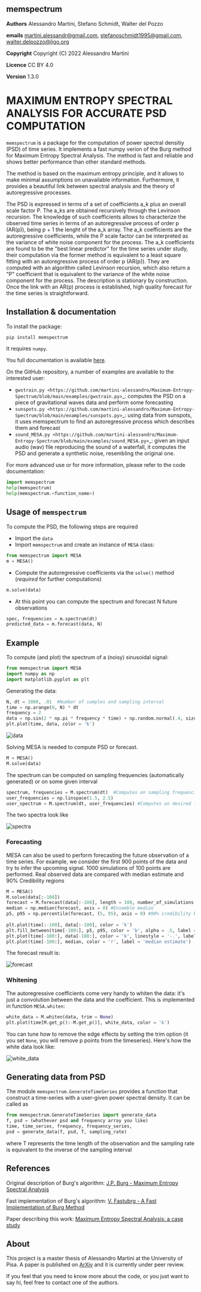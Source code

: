 ## memspectrum

**Authors** Alessandro Martini, Stefano Schmidt, Walter del Pozzo

**emails** martini.alessandr@gmail.com, stefanoschmidt1995@gmail.com, walter.delpozzo@ligo.org

**Copyright** Copyright (C) 2022 Alessandro Martini

**Licence** CC BY 4.0

**Version** 1.3.0

# MAXIMUM ENTROPY SPECTRAL ANALYSIS FOR ACCURATE PSD COMPUTATION

`memspectrum` is a package for the computation of power spectral densitiy (PSD) of time series. 
It implements a fast numpy verion of the Burg method for Maximum Entropy Spectral Analysis.
The method is fast and reliable and shows better performance than other standard methods.

The method is based on the maximum entropy principle, and it allows to make minimal
 assumptions on unavailable information. Furthermore, it provides a beautiful link between spectral 
 analysis and the theory of autoregressive processes.

The PSD is expressed in terms of a set of coefficients a_k plus an overall scale factor P.
The a_ks are obtained recursively through the Levinson recursion.
The knowledge of such coefficients allows to characterize the observed time series in terms of 
an autoregressive process of order p (AR(p)), being p + 1 the lenght of the a_k array.
The a_k coefficients are the autoregressive coefficients, while the P scale factor can be interpreted 
as the variance of white noise component for the process. 
The a_k coefficients are found to be the "best linear predictor" for the time series under study,
their computation via the former method is equivalent to a least square fitting with an autoregressive
process of order p (AR(p)). They are computed with an algorithm called Levinson recursion, which also return a "P" coefficient that is equivalent to the variance of the white noise component for the process. The description is stationary by construction. 
Once the link with an AR(p) process is established, high quality forecast for the time series is straightforward.

## Installation & documentation

To install the package:

```Bash
pip install memspectrum
```

It requires `numpy`.

You full documentation is available [here](link/to/docs).

On the GitHub repository, a number of examples are available to the interested user:

* `gwstrain.py <https://github.com/martini-alessandro/Maximum-Entropy-Spectrum/blob/main/examples/gwstrain.py>`_: computes the PSD on a piece of gravitational waves data and perform some forecasting
* `sunspots.py <https://github.com/martini-alessandro/Maximum-Entropy-Spectrum/blob/main/examples/sunspots.py>`_: using data from sunspots, it uses memspectrum to find an autoregressive process which describes them and forecast
* `sound_MESA.py <https://github.com/martini-alessandro/Maximum-Entropy-Spectrum/blob/main/examples/sound_MESA.py>`_: given an input audio (wav) file reproducing the sound of a waterfall, it computes the PSD and generate a synthetic noise, resembling the original one.

For more advanced use or for more information, please refer to the code documentation:

```Python
import memspectrum
help(memspectrum)
help(memspectrum.<function_name>)
```

## Usage of `memspectrum`

To compute the PSD, the following steps are required

+ Import the `data`
+ Import `memspectrum` and create an instance of `MESA` class:


```Python
from memspectrum import MESA
m = MESA()
```

+ Compute the autoregressive coefficients via the `solve()` method (*required* for further computations)

```Python
m.solve(data)
```

+ At this point you can compute the spectrum and forecast N future observations

```Python
spec, frequencies = m.spectrum(dt)
predicted_data = m.forecast(data, N)
```

## Example 

To compute (and plot) the spectrum of a (noisy) sinusoidal signal:
```Python
from memspectrum import MESA 
import numpy as np
import matplotlib.pyplot as plt
```

Generating the data: 
```Python
N, dt = 1000, .01  #Number of samples and sampling interval
time = np.arange(0, N) * dt
frequency = 2  
data = np.sin(2 * np.pi * frequency * time) + np.random.normal(.4, size = 1000) 
plt.plot(time, data, color = 'k')
```
	
![data](docs/img/Data.jpeg)
   
   
   
Solving MESA is needed to compute PSD or forecast. 

```Python
M = MESA() 
M.solve(data) 
```

The spectrum can be computed on sampling frequencies (automatically generated) or on 
some given interval 

```Python
spectrum, frequencies = M.spectrum(dt)  #Computes on sampling frequencies 
user_frequencies = np.linspace(1.5, 2.5)
user_spectrum = M.spectrum(dt, user_frequencies) #Computes on desired frequency grid
```
	
The two spectra look like

![spectra](docs/img/Spectrum.jpeg)
  
### Forecasting
   
MESA can also be used to perform forecasting the future observation of a time series. For example, we consider the first 900 points 
of the data and try to infer the upcoming signal. 1000 simulations of 100 points are performed.
Real observed data are compared with median estimate and 90% Credibility regions 

```Python
M = MESA() 
M.solve(data[:-100]) 
forecast = M.forecast(data[:-100], length = 100, number_of_simulations = 1000, include_data = False) 
median = np.median(forecast, axis = 0) #Ensemble median 
p5, p95 = np.percentile(forecast, (5, 95), axis = 0) #90% credibility boundaries
	
plt.plot(time[:-100], data[:-100], color = 'k')
plt.fill_between(time[-100:], p5, p95, color = 'b', alpha = .5, label = '90% Cr.') 
plt.plot(time[-100:], data[-100:], color = 'k', linestyle = '-.', label = 'Observed data') 
plt.plot(time[-100:], median, color = 'r', label = 'median estimate') 
```

The forecast result is: 

![forecast](docs/img/Forecast.jpeg)

### Whitening

The autoregressive coefficients come very handy to whiten the data: it's just a convolution between the data and the coefficient. This is implemented in function `MESA.whiten`:

```Python
white_data = M.whiten(data, trim = None)
plt.plot(time[M.get_p():-M.get_p()], white_data, color = 'k')
```

You can tune how to remove the edge effects by setting the trim option (it you set `None`, you will remove p points from the timeseries).
Here's how the white data look like:

![white_data](docs/img/WhiteData.jpeg)


## Generating data from PSD

The module ``memspectrum.GenerateTimeSeries`` provides a function that construct a time-series with a user-given power spectral density. It can be called as 

```Python
from memspectrum.GenerateTimeSeries import generate_data
f, psd = (whathever psd and frequency array you like)
time, time_series, frequency, frequency_series,
psd = generate_data(f, psd, T, sampling_rate)
```
	
where T represents the time length of the observation and the sampling rate is equivalent to the inverse of the sampling interval
 

## References

Original description of Burg's algorithm: [J.P. Burg - Maximum Entropy Spectral Analysis](http://sepwww.stanford.edu/data/media/public/oldreports/sep06/)

Fast implementation of Burg's algorithm:  [V. Fastubrg - A Fast Implementation of Burg Method](
https://svn.xiph.org/websites/opus-codec.org/docs/vos_fastburg.pdf)

Paper describing this work: [Maximum Entropy Spectral Analysis: a case study](https://arxiv.org/abs/2106.09499)

## About

This project is a master thesis of Alessandro Martini at the University of Pisa. A paper is published on [ArXiv](https://arxiv.org/abs/2106.09499) and it is currently under peer review.

If you feel that you need to know more about the code, or you just want to say hi, feel free to contact one of the authors.
